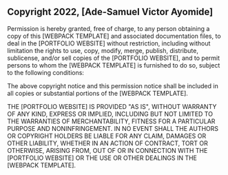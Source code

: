 ## Copyright 2022, [Ade-Samuel Victor Ayomide]

Permission is hereby granted, free of charge, to any person obtaining a copy of this [WEBPACK TEMPLATE] and associated documentation files, to deal in the [PORTFOLIO WEBSITE] without restriction, including without limitation the rights to use, copy, modify, merge, publish, distribute, sublicense, and/or sell copies of the [PORTFOLIO WEBSITE], and to permit persons to whom the [WEBPACK TEMPLATE] is furnished to do so, subject to the following conditions:

The above copyright notice and this permission notice shall be included in all copies or substantial portions of the [WEBPACK TEMPLATE].

THE [PORTFOLIO WEBSITE] IS PROVIDED "AS IS", WITHOUT WARRANTY OF ANY KIND, EXPRESS OR IMPLIED, INCLUDING BUT NOT LIMITED TO THE WARRANTIES OF MERCHANTABILITY, FITNESS FOR A PARTICULAR PURPOSE AND NONINFRINGEMENT. IN NO EVENT SHALL THE AUTHORS OR COPYRIGHT HOLDERS BE LIABLE FOR ANY CLAIM, DAMAGES OR OTHER LIABILITY, WHETHER IN AN ACTION OF CONTRACT, TORT OR OTHERWISE, ARISING FROM, OUT OF OR IN CONNECTION WITH THE [PORTFOLIO WEBSITE] OR THE USE OR OTHER DEALINGS IN THE [WEBPACK TEMPLATE].